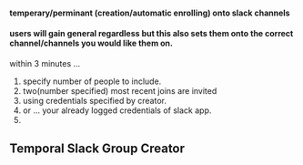 #### temperary/perminant (creation/automatic enrolling) onto slack channels
#### users will gain general regardless but this also sets them onto the correct channel/channels you would like them on.
within 3 minutes ... 
1) specify number of people to include.
2) two(number specified) most recent joins are invited 
3) using credentials specified by creator.
4) or ... your already logged credentials of slack app.
5) 

## Temporal Slack Group Creator
